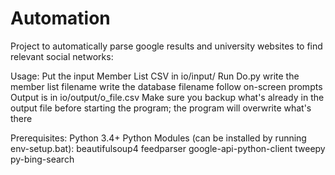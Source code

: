 # Automation
Project to automatically parse google results and university websites to find relevant social networks:

Usage:
	Put the input Member List CSV in io/input/
	Run Do.py
	write the member list filename
	write the database filename
	follow on-screen prompts
	Output is in io/output/o_file.csv
	Make sure you backup what's already in the output file before starting the program; the program will overwrite what's there

Prerequisites:
	Python 3.4+
	Python Modules (can be installed by running env-setup.bat):
		beautifulsoup4
		feedparser
		google-api-python-client
		tweepy
		py-bing-search